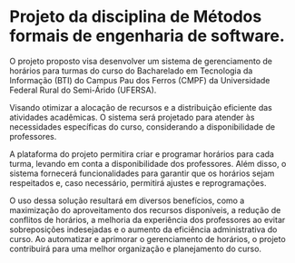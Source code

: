 # Projeto da disciplina de Métodos formais de engenharia de software.
O projeto proposto visa desenvolver um sistema de gerenciamento de horários para turmas do curso do Bacharelado em Tecnologia da Informação (BTI) do Campus Pau dos Ferros (CMPF) da Universidade Federal Rural do Semi-Árido (UFERSA). 

Visando otimizar a alocação de recursos e a distribuição eficiente das atividades acadêmicas. O sistema será projetado para atender às necessidades específicas do curso, considerando a disponibilidade de professores.

A plataforma do projeto permitira criar e programar horários para cada turma, levando em conta a disponibilidade dos professores. Além disso, o sistema fornecerá funcionalidades para garantir que os horários sejam respeitados e, caso necessário, permitirá ajustes e reprogramações.

O uso dessa solução resultará em diversos benefícios, como a maximização do aproveitamento dos recursos disponíveis, a redução de conflitos de horários, a melhoria da experiência dos professores ao evitar sobreposições indesejadas e o aumento da eficiência administrativa do curso. Ao automatizar e aprimorar o gerenciamento de horários, o projeto contribuirá para uma melhor organização e planejamento do curso.

